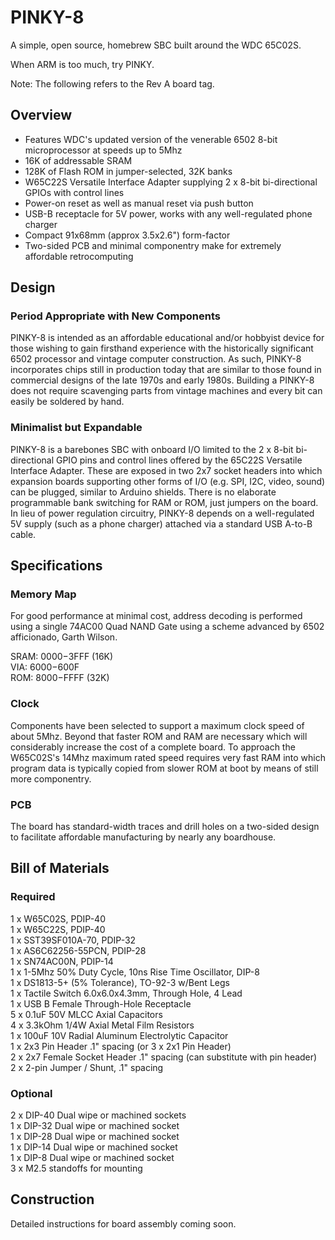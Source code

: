 # PINKY-8

A simple, open source, homebrew SBC built around the WDC 65C02S.

When ARM is too much, try PINKY.

Note: The following refers to the Rev A board tag.

## Overview
* Features WDC's updated version of the venerable 6502 8-bit microprocessor at speeds up to 5Mhz
* 16K of addressable SRAM
* 128K of Flash ROM in jumper-selected, 32K banks
* W65C22S Versatile Interface Adapter supplying 2 x 8-bit bi-directional GPIOs with control lines
* Power-on reset as well as manual reset via push button
* USB-B receptacle for 5V power, works with any well-regulated phone charger
* Compact 91x68mm (approx 3.5x2.6") form-factor
* Two-sided PCB and minimal componentry make for extremely affordable retrocomputing

## Design

### Period Appropriate with New Components
PINKY-8 is intended as an affordable educational and/or hobbyist device for those wishing to gain firsthand experience
with the historically significant 6502 processor and vintage computer construction. As such, PINKY-8 incorporates chips
still in production today that are similar to those found in commercial designs of the late 1970s and early 1980s. 
Building a PINKY-8 does not require scavenging parts from vintage machines and every bit can easily be soldered by hand.

### Minimalist but Expandable
PINKY-8 is a barebones SBC with onboard I/O limited to the 2 x 8-bit bi-directional GPIO pins and control lines offered by
the 65C22S Versatile Interface Adapter. These are exposed in two 2x7 socket headers into which expansion boards supporting
other forms of I/O (e.g. SPI, I2C, video, sound) can be plugged, similar to Arduino shields. There is no elaborate
programmable bank switching for RAM or ROM, just jumpers on the board. In lieu of power regulation circuitry, PINKY-8 depends
on a well-regulated 5V supply (such as a phone charger) attached via a standard USB A-to-B cable.

## Specifications

### Memory Map
For good performance at minimal cost, address decoding is performed using a single 74AC00 Quad NAND Gate using a
scheme advanced by 6502 afficionado, Garth Wilson.

SRAM: $0000-$3FFF (16K)  
VIA:  $6000-$600F  
ROM:  $8000-$FFFF (32K)  

### Clock
Components have been selected to support a maximum clock speed of about 5Mhz. Beyond that faster ROM and RAM are 
necessary which will considerably increase the cost of a complete board. To approach the W65C02S's 14Mhz maximum
rated speed requires very fast RAM into which program data is typically copied from slower ROM at boot by means
of still more componentry.

### PCB
The board has standard-width traces and drill holes on a two-sided design to facilitate affordable manufacturing by nearly
any boardhouse.

## Bill of Materials

### Required
1 x W65C02S, PDIP-40  
1 x W65C22S, PDIP-40  
1 x SST39SF010A-70, PDIP-32  
1 x AS6C62256-55PCN, PDIP-28  
1 x SN74AC00N, PDIP-14  
1 x 1-5Mhz 50% Duty Cycle, 10ns Rise Time Oscillator, DIP-8  
1 x DS1813-5+ (5% Tolerance), TO-92-3 w/Bent Legs  
1 x Tactile Switch 6.0x6.0x4.3mm, Through Hole, 4 Lead  
1 x USB B Female Through-Hole Receptacle  
5 x 0.1uF 50V MLCC Axial Capacitors  
4 x 3.3kOhm 1/4W Axial Metal Film Resistors  
1 x 100uF 10V Radial Aluminum Electrolytic Capacitor  
1 x 2x3 Pin Header .1" spacing (or 3 x 2x1 Pin Header)  
2 x 2x7 Female Socket Header .1" spacing (can substitute with pin header)  
2 x 2-pin Jumper / Shunt, .1" spacing

### Optional
2 x DIP-40 Dual wipe or machined sockets  
1 x DIP-32 Dual wipe or machined socket  
1 x DIP-28 Dual wipe or machined socket  
1 x DIP-14 Dual wipe or machined socket  
1 x DIP-8 Dual wipe or machined socket  
3 x M2.5 standoffs for mounting

## Construction

Detailed instructions for board assembly coming soon.
